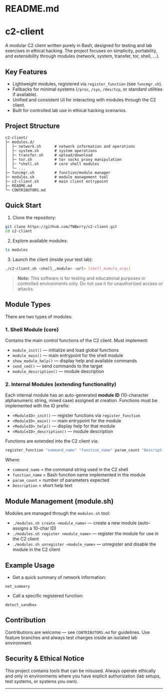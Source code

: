 # README.md

# c2-client

A modular C2 client written purely in Bash, designed for testing and lab exercises in ethical hacking. The project focuses on simplicity, portability, and extensibility through modules (network, system, transfer, tor, shell, ...).

## Key Features

* Lightweight modules, registered via `register_function` (see `funcmgr.sh`).
* Fallbacks for minimal systems (`/proc`, `/sys`, `/dev/tcp`, or standard utilities if available).
* Unified and consistent UI for interacting with modules through the C2 client.
* Built for controlled lab use in ethical hacking scenarios.

## Project Structure

```
c2-client/
├─ modules.d/
│  ├─ network.sh      # network information and operations
│  ├─ system.sh       # system operations
│  ├─ transfer.sh     # upload/download
│  ├─ tor.sh          # tor socks proxy manipulation
│  ├─ *shell.sh       # core shell modules
│  └─ ...
├─ funcmgr.sh         # function/module manager
├─ modules.sh         # module management tool
├─ c2-client.sh       # main client entrypoint
├─ README.md
└─ CONTRIBUTORS.md
```

## Quick Start

1. Clone the repository:

```bash
git clone https://github.com/TWBerry/c2-client.git
cd c2-client
```

2. Explore available modules:

```bash
ls modules
```

3. Launch the client (inside your test lab):

```bash
./c2-client.sh <shell_,module> <url> [shell_module_args]
```

> **Note:** This software is for testing and educational purposes in controlled environments only. Do not use it for unauthorized access or attacks.

## Module Types

There are two types of modules:

### 1. Shell Module (core)

Contains the main control functions of the C2 client. Must implement:

* `module_init()` — initialize and load global functions
* `module_main()` — main entrypoint for the shell module
* `show_module_help()` — display help and available commands
* `send_cmd()` — send commands to the target
* `module_description()` — module description

### 2. Internal Modules (extending functionality)

Each internal module has an auto-generated **module ID** (10-character alphanumeric string, mixed case) assigned at creation. Functions must be implemented with the ID prefix:

* `<ModuleID>_init()` — register functions via `register_function`
* `<ModuleID>_main()` — main entrypoint for the module
* `<ModuleID>_help()` — display help for that module
* `<ModuleID>_description()` — module description

Functions are extended into the C2 client via:

```bash
register_function "command_name" "function_name" param_count "Description"
```

Where:

* `command_name` = the command string used in the C2 shell
* `function_name` = Bash function name implemented in the module
* `param_count` = number of parameters expected 
* `Description` = short help text

## Module Management (module.sh)

Modules are managed through the `modules.sh` tool:

* `./modules.sh create <module_name>` — create a new module (auto-assigns a 10-char ID)
* `./modules.sh register <module_name>` — register the module for use in the C2 client
* `./modules.sh unregister <module_name>` — unregister and disable the module in the C2 client

## Example Usage

* Get a quick summary of network information:

```
net_summary
```

* Call a specific registered function:

```
detect_sandbox
```

## Contribution

Contributions are welcome — see `CONTRIBUTORS.md` for guidelines. Use feature branches and always test changes inside an isolated lab environment.

## Security & Ethical Notice

This project contains tools that can be misused. Always operate ethically and only in environments where you have explicit authorization (lab setups, test systems, or systems you own).

---

